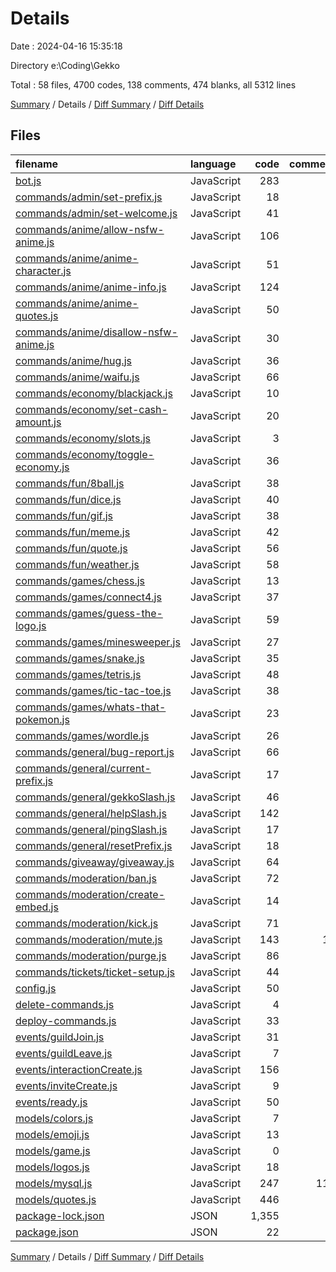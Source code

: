 # Details

Date : 2024-04-16 15:35:18

Directory e:\\Coding\\Gekko

Total : 58 files,  4700 codes, 138 comments, 474 blanks, all 5312 lines

[Summary](results.md) / Details / [Diff Summary](diff.md) / [Diff Details](diff-details.md)

## Files
| filename | language | code | comment | blank | total |
| :--- | :--- | ---: | ---: | ---: | ---: |
| [bot.js](/bot.js) | JavaScript | 283 | 4 | 55 | 342 |
| [commands/admin/set-prefix.js](/commands/admin/set-prefix.js) | JavaScript | 18 | 0 | 4 | 22 |
| [commands/admin/set-welcome.js](/commands/admin/set-welcome.js) | JavaScript | 41 | 0 | 7 | 48 |
| [commands/anime/allow-nsfw-anime.js](/commands/anime/allow-nsfw-anime.js) | JavaScript | 106 | 0 | 25 | 131 |
| [commands/anime/anime-character.js](/commands/anime/anime-character.js) | JavaScript | 51 | 0 | 6 | 57 |
| [commands/anime/anime-info.js](/commands/anime/anime-info.js) | JavaScript | 124 | 0 | 11 | 135 |
| [commands/anime/anime-quotes.js](/commands/anime/anime-quotes.js) | JavaScript | 50 | 0 | 6 | 56 |
| [commands/anime/disallow-nsfw-anime.js](/commands/anime/disallow-nsfw-anime.js) | JavaScript | 30 | 0 | 4 | 34 |
| [commands/anime/hug.js](/commands/anime/hug.js) | JavaScript | 36 | 0 | 4 | 40 |
| [commands/anime/waifu.js](/commands/anime/waifu.js) | JavaScript | 66 | 0 | 9 | 75 |
| [commands/economy/blackjack.js](/commands/economy/blackjack.js) | JavaScript | 10 | 0 | 1 | 11 |
| [commands/economy/set-cash-amount.js](/commands/economy/set-cash-amount.js) | JavaScript | 20 | 0 | 4 | 24 |
| [commands/economy/slots.js](/commands/economy/slots.js) | JavaScript | 3 | 0 | 0 | 3 |
| [commands/economy/toggle-economy.js](/commands/economy/toggle-economy.js) | JavaScript | 36 | 0 | 11 | 47 |
| [commands/fun/8ball.js](/commands/fun/8ball.js) | JavaScript | 38 | 0 | 4 | 42 |
| [commands/fun/dice.js](/commands/fun/dice.js) | JavaScript | 40 | 0 | 5 | 45 |
| [commands/fun/gif.js](/commands/fun/gif.js) | JavaScript | 38 | 0 | 6 | 44 |
| [commands/fun/meme.js](/commands/fun/meme.js) | JavaScript | 42 | 0 | 8 | 50 |
| [commands/fun/quote.js](/commands/fun/quote.js) | JavaScript | 56 | 0 | 6 | 62 |
| [commands/fun/weather.js](/commands/fun/weather.js) | JavaScript | 58 | 0 | 11 | 69 |
| [commands/games/chess.js](/commands/games/chess.js) | JavaScript | 13 | 1 | 3 | 17 |
| [commands/games/connect4.js](/commands/games/connect4.js) | JavaScript | 37 | 0 | 2 | 39 |
| [commands/games/guess-the-logo.js](/commands/games/guess-the-logo.js) | JavaScript | 59 | 0 | 8 | 67 |
| [commands/games/minesweeper.js](/commands/games/minesweeper.js) | JavaScript | 27 | 0 | 2 | 29 |
| [commands/games/snake.js](/commands/games/snake.js) | JavaScript | 35 | 0 | 2 | 37 |
| [commands/games/tetris.js](/commands/games/tetris.js) | JavaScript | 48 | 2 | 12 | 62 |
| [commands/games/tic-tac-toe.js](/commands/games/tic-tac-toe.js) | JavaScript | 38 | 0 | 2 | 40 |
| [commands/games/whats-that-pokemon.js](/commands/games/whats-that-pokemon.js) | JavaScript | 23 | 0 | 3 | 26 |
| [commands/games/wordle.js](/commands/games/wordle.js) | JavaScript | 26 | 0 | 2 | 28 |
| [commands/general/bug-report.js](/commands/general/bug-report.js) | JavaScript | 66 | 0 | 10 | 76 |
| [commands/general/current-prefix.js](/commands/general/current-prefix.js) | JavaScript | 17 | 0 | 3 | 20 |
| [commands/general/gekkoSlash.js](/commands/general/gekkoSlash.js) | JavaScript | 46 | 0 | 8 | 54 |
| [commands/general/helpSlash.js](/commands/general/helpSlash.js) | JavaScript | 142 | 0 | 21 | 163 |
| [commands/general/pingSlash.js](/commands/general/pingSlash.js) | JavaScript | 17 | 0 | 1 | 18 |
| [commands/general/resetPrefix.js](/commands/general/resetPrefix.js) | JavaScript | 18 | 0 | 4 | 22 |
| [commands/giveaway/giveaway.js](/commands/giveaway/giveaway.js) | JavaScript | 64 | 0 | 13 | 77 |
| [commands/moderation/ban.js](/commands/moderation/ban.js) | JavaScript | 72 | 0 | 8 | 80 |
| [commands/moderation/create-embed.js](/commands/moderation/create-embed.js) | JavaScript | 14 | 0 | 3 | 17 |
| [commands/moderation/kick.js](/commands/moderation/kick.js) | JavaScript | 71 | 0 | 11 | 82 |
| [commands/moderation/mute.js](/commands/moderation/mute.js) | JavaScript | 143 | 10 | 16 | 169 |
| [commands/moderation/purge.js](/commands/moderation/purge.js) | JavaScript | 86 | 0 | 10 | 96 |
| [commands/tickets/ticket-setup.js](/commands/tickets/ticket-setup.js) | JavaScript | 44 | 0 | 10 | 54 |
| [config.js](/config.js) | JavaScript | 50 | 0 | 8 | 58 |
| [delete-commands.js](/delete-commands.js) | JavaScript | 4 | 3 | 3 | 10 |
| [deploy-commands.js](/deploy-commands.js) | JavaScript | 33 | 3 | 10 | 46 |
| [events/guildJoin.js](/events/guildJoin.js) | JavaScript | 31 | 0 | 7 | 38 |
| [events/guildLeave.js](/events/guildLeave.js) | JavaScript | 7 | 0 | 2 | 9 |
| [events/interactionCreate.js](/events/interactionCreate.js) | JavaScript | 156 | 1 | 35 | 192 |
| [events/inviteCreate.js](/events/inviteCreate.js) | JavaScript | 9 | 0 | 2 | 11 |
| [events/ready.js](/events/ready.js) | JavaScript | 50 | 0 | 8 | 58 |
| [models/colors.js](/models/colors.js) | JavaScript | 7 | 1 | 0 | 8 |
| [models/emoji.js](/models/emoji.js) | JavaScript | 13 | 0 | 0 | 13 |
| [models/game.js](/models/game.js) | JavaScript | 0 | 0 | 1 | 1 |
| [models/logos.js](/models/logos.js) | JavaScript | 18 | 0 | 0 | 18 |
| [models/mysql.js](/models/mysql.js) | JavaScript | 247 | 113 | 49 | 409 |
| [models/quotes.js](/models/quotes.js) | JavaScript | 446 | 0 | 6 | 452 |
| [package-lock.json](/package-lock.json) | JSON | 1,355 | 0 | 1 | 1,356 |
| [package.json](/package.json) | JSON | 22 | 0 | 1 | 23 |

[Summary](results.md) / Details / [Diff Summary](diff.md) / [Diff Details](diff-details.md)
